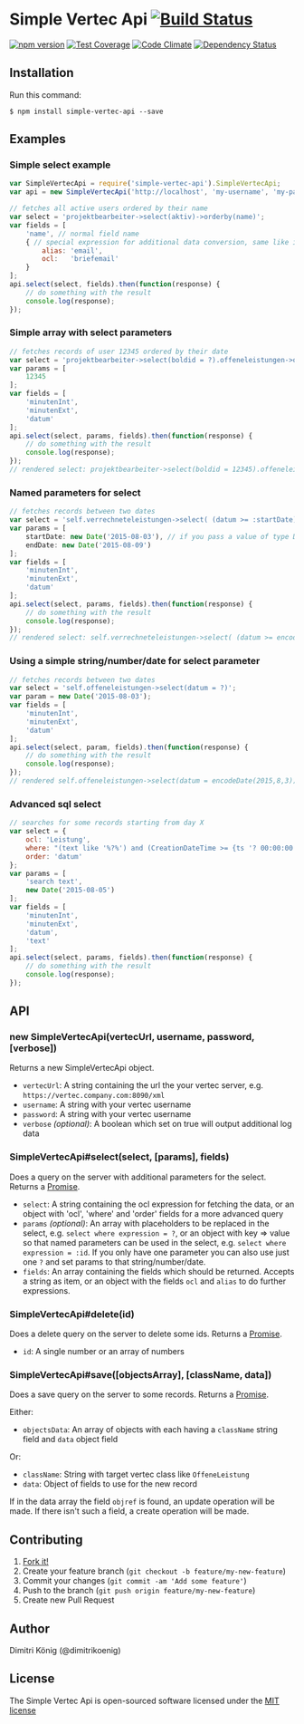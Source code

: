 # Simple Vertec Api [![Build Status](https://travis-ci.org/dimitri-koenig/simple-vertec-api.svg?branch=master)](https://travis-ci.org/dimitri-koenig/simple-vertec-api)

[![npm version](https://badge.fury.io/js/simple-vertec-api.svg)](http://badge.fury.io/js/simple-vertec-api)
[![Test Coverage](https://codeclimate.com/github/dimitri-koenig/simple-vertec-api/badges/coverage.svg)](https://codeclimate.com/github/dimitri-koenig/simple-vertec-api/coverage)
[![Code Climate](https://codeclimate.com/github/dimitri-koenig/simple-vertec-api/badges/gpa.svg)](https://codeclimate.com/github/dimitri-koenig/simple-vertec-api)
[![Dependency Status](https://david-dm.org/dimitri-koenig/simple-vertec-api.svg)](https://david-dm.org/dimitri-koenig/simple-vertec-api)


## Installation

Run this command:
```
$ npm install simple-vertec-api --save
```


## Examples

### Simple select example

```javascript
var SimpleVertecApi = require('simple-vertec-api').SimpleVertecApi;
var api = new SimpleVertecApi('http://localhost', 'my-username', 'my-password', true);

// fetches all active users ordered by their name
var select = 'projektbearbeiter->select(aktiv)->orderby(name)';
var fields = [
    'name', // normal field name
    { // special expression for additional data conversion, same like in sql: select 'briefemail' as 'email'
        alias: 'email',
        ocl:   'briefemail'
    }
];
api.select(select, fields).then(function(response) {
    // do something with the result
    console.log(response);
});
```

### Simple array with select parameters

```javascript
// fetches records of user 12345 ordered by their date
var select = 'projektbearbeiter->select(boldid = ?).offeneleistungen->orderby(datum)';
var params = [
    12345
];
var fields = [
    'minutenInt',
    'minutenExt',
    'datum'
];
api.select(select, params, fields).then(function(response) {
    // do something with the result
    console.log(response);
});
// rendered select: projektbearbeiter->select(boldid = 12345).offeneleistungen->orderby(datum)
```

### Named parameters for select

```javascript
// fetches records between two dates
var select = 'self.verrechneteleistungen->select( (datum >= :startDate) and (datum <= :endDate) )';
var params = [
    startDate: new Date('2015-08-03'), // if you pass a value of type Date, it get's rendered to encodeDate(Year,Month,Day)
    endDate: new Date('2015-08-09')
];
var fields = [
    'minutenInt',
    'minutenExt',
    'datum'
];
api.select(select, params, fields).then(function(response) {
    // do something with the result
    console.log(response);
});
// rendered select: self.verrechneteleistungen->select( (datum >= encodeDate(2015,8,3)) and (datum <= encodeDate(2015,8,9)) )
```

### Using a simple string/number/date for select parameter

```javascript
// fetches records between two dates
var select = 'self.offeneleistungen->select(datum = ?)';
var param = new Date('2015-08-03');
var fields = [
    'minutenInt',
    'minutenExt',
    'datum'
];
api.select(select, param, fields).then(function(response) {
    // do something with the result
    console.log(response);
});
// rendered self.offeneleistungen->select(datum = encodeDate(2015,8,3))
```

### Advanced sql select

```javascript
// searches for some records starting from day X
var select = {
	ocl: 'Leistung',
	where: "(text like '%?%') and (CreationDateTime >= {ts '? 00:00:00'})",
	order: 'datum'
};
var params = [
    'search text',
    new Date('2015-08-05')
];
var fields = [
    'minutenInt',
    'minutenExt',
    'datum',
    'text'
];
api.select(select, params, fields).then(function(response) {
    // do something with the result
    console.log(response);
});
```

## API

### new SimpleVertecApi(vertecUrl, username, password, [verbose])

Returns a new SimpleVertecApi object.

* `vertecUrl`: A string containing the url the your vertec server, e.g. `https://vertec.company.com:8090/xml`
* `username`: A string with your vertec username
* `password`: A string with your vertec username
* `verbose` *(optional)*: A boolean which set on true will output additional log data

### SimpleVertecApi#select(select, [params], fields)

Does a query on the server with additional parameters for the select. Returns a [Promise](https://github.com/petkaantonov/bluebird).

* `select`: A string containing the ocl expression for fetching the data, or an object with 'ocl', 'where' and 'order' fields for a more advanced query
* `params` *(optional)*: An array with placeholders to be replaced in the select, e.g. `select where expression = ?`, or an object with key => value so that named parameters can be used in the select, e.g. `select where expression = :id`. If you only have one parameter you can also use just one `?` and set params to that string/number/date.
* `fields`: An array containing the fields which should be returned. Accepts a string as item, or an object with the fields `ocl` and `alias` to do further expressions.

### SimpleVertecApi#delete(id)

Does a delete query on the server to delete some ids. Returns a [Promise](https://github.com/petkaantonov/bluebird).

* `id`: A single number or an array of numbers

### SimpleVertecApi#save([objectsArray], [className, data])

Does a save query on the server to some records. Returns a [Promise](https://github.com/petkaantonov/bluebird).

Either:
* `objectsData`: An array of objects with each having a `className` string field and `data` object field

Or:
* `className`: String with target vertec class like `OffeneLeistung`
* `data`: Object of fields to use for the new record

If in the data array the field `objref` is found, an update operation will be made. If there isn't such a field, a create operation will be made.


## Contributing

1. [Fork it!](https://github.com/dimitri-koenig/simple-vertec-api/fork)
2. Create your feature branch (`git checkout -b feature/my-new-feature`)
3. Commit your changes (`git commit -am 'Add some feature'`)
4. Push to the branch (`git push origin feature/my-new-feature`)
5. Create new Pull Request

## Author

Dimitri König (@dimitrikoenig)

## License

The Simple Vertec Api is open-sourced software licensed under the [MIT license](http://opensource.org/licenses/MIT)

